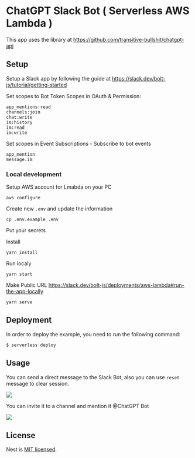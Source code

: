 # ChatGPT Slack Bot ( Serverless AWS Lambda )

This app uses the library at https://github.com/transitive-bullshit/chatgpt-api

## Setup

Setup a Slack app by following the guide at https://slack.dev/bolt-js/tutorial/getting-started

Set scopes to Bot Token Scopes in OAuth & Permission:

```
app_mentions:read
channels:join
chat:write
im:history
im:read
im:write
```

Set scopes in Event Subscriptions - Subscribe to bot events

```
app_mention
message.im
```

### Local development

Setup AWS account for Lmabda on your PC
```
aws configure
```

Create new `.env` and update the information
```
cp .env.example .env
```
Put your secrets

Install

```
yarn install
```

Run localy

```
yarn start
```

Make Public URL https://slack.dev/bolt-js/deployments/aws-lambda#run-the-app-locally

```
yarn serve
```

## Deployment

In order to deploy the example, you need to run the following command:

```
$ serverless deploy
```

## Usage

You can send a direct message to the Slack Bot, also you can use `reset` message to clear session.

![](docs/dm.png)


You can invite it to a channel and mention it @ChatGPT Bot <your question>

![](docs/mention.png)

## License

Nest is [MIT licensed](LICENSE).
